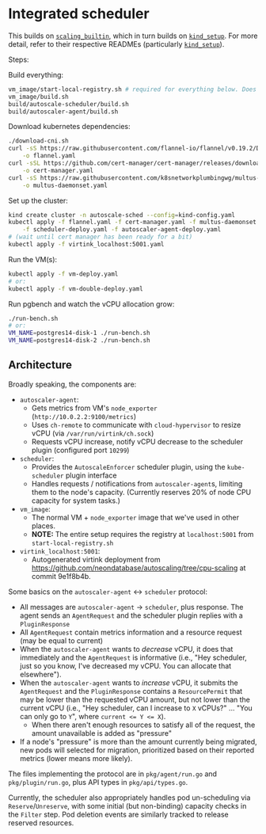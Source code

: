 # Integrated scheduler

This builds on [`scaling_builtin`], which in turn builds on [`kind_setup`]. For more detail, refer
to their respective READMEs (particularly [`kind_setup`]).

[`scaling_builtin`]: ../scaling_builtin
[`kind_setup`]: ../kind_setup

Steps:

Build everything:

```sh
vm_image/start-local-registry.sh # required for everything below. Does nothing on repeat
vm_image/build.sh
build/autoscale-scheduler/build.sh
build/autoscaler-agent/build.sh
```

Download kubernetes dependencies:

```sh
./download-cni.sh
curl -sS https://raw.githubusercontent.com/flannel-io/flannel/v0.19.2/Documentation/kube-flannel.yml \
    -o flannel.yaml
curl -sSL https://github.com/cert-manager/cert-manager/releases/download/v1.8.2/cert-manager.yaml \
    -o cert-manager.yaml
curl -sS https://raw.githubusercontent.com/k8snetworkplumbingwg/multus-cni/master/deployments/multus-daemonset.yml \
    -o multus-daemonset.yaml
```

Set up the cluster:

```sh
kind create cluster -n autoscale-sched --config=kind-config.yaml
kubectl apply -f flannel.yaml -f cert-manager.yaml -f multus-daemonset.yaml \
    -f scheduler-deploy.yaml -f autoscaler-agent-deploy.yaml
# (wait until cert manager has been ready for a bit)
kubectl apply -f virtink_localhost:5001.yaml
```

Run the VM(s):

```sh
kubectl apply -f vm-deploy.yaml
# or:
kubectl apply -f vm-double-deploy.yaml
```

Run pgbench and watch the vCPU allocation grow:

```sh
./run-bench.sh
# or:
VM_NAME=postgres14-disk-1 ./run-bench.sh
VM_NAME=postgres14-disk-2 ./run-bench.sh
```

## Architecture

Broadly speaking, the components are:

* `autoscaler-agent`:
  * Gets metrics from VM's `node_exporter` (`http://10.0.2.2:9100/metrics`)
  * Uses `ch-remote` to communicate with `cloud-hypervisor` to resize vCPU (via `/var/run/virtink/ch.sock`)
  * Requests vCPU increase, notify vCPU decrease to the scheduler plugin (configured port `10299`)
* `scheduler`:
  * Provides the `AutoscaleEnforcer` scheduler plugin, using the `kube-scheduler` plugin interface
  * Handles requests / notifications from `autoscaler-agent`s, limiting them to the node's capacity.
      (Currently reserves 20% of node CPU capacity for system tasks.)
* `vm_image`:
  * The normal VM + `node_exporter` image that we've used in other places.
  * **NOTE:** The entire setup requires the registry at `localhost:5001` from `start-local-registry.sh`
* `virtink_localhost:5001`:
  * Autogenerated virtink deployment from https://github.com/neondatabase/autoscaling/tree/cpu-scaling
    at commit 9e1f8b4b.

Some basics on the `autoscaler-agent` \<-\> `scheduler` protocol:

* All messages are `autoscaler-agent` -> `scheduler`, plus response. The agent sends an
    `AgentRequest` and the scheduler plugin replies with a `PluginResponse`
* All `AgentRequest` contain metrics information and a resource request (may be equal to current)
* When the `autoscaler-agent` wants to *decrease* vCPU, it does that immediately and the
    `AgentRequest` is informative (i.e., "Hey scheduler, just so you know, I've decreased my
    vCPU. You can allocate that elsewhere").
* When the `autoscaler-agent` wants to *increase* vCPU, it submits the `AgentRequest` and the
    `PluginResponse` contains a `ResourcePermit` that may be lower than the requested vCPU amount,
    but not lower than the current vCPU (i.e., "Hey scheduler, can I increase to `X` vCPUs?" ...
    "You can only go to `Y`", where `current <= Y <= X`).
  * When there aren't enough resources to satisfy all of the request, the amount unavailable is
      added as "pressure"
* If a node's "pressure" is more than the amount currently being migrated, new pods will selected
    for migration, prioritized based on their reported metrics (lower means more likely).

The files implementing the protocol are in `pkg/agent/run.go` and `pkg/plugin/run.go`, plus API
types in `pkg/api/types.go`.

Currently, the scheduler also appropriately handles pod un-scheduling via `Reserve`/`Unreserve`,
with some initial (but non-binding) capacity checks in the `Filter` step. Pod deletion events are
similarly tracked to release reserved resources.
